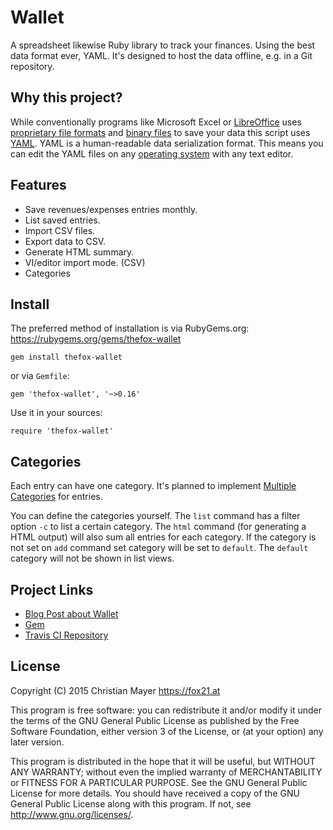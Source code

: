 # Wallet

A spreadsheet likewise Ruby library to track your finances. Using the best data format ever, YAML. It's designed to host the data offline, e.g. in a Git repository.

## Why this project?

While conventionally programs like Microsoft Excel or [LibreOffice](https://www.libreoffice.org/) uses [proprietary file formats](https://en.wikipedia.org/wiki/Proprietary_format) and [binary files](https://en.wikipedia.org/wiki/Binary_file) to save your data this script uses [YAML](https://en.wikipedia.org/wiki/YAML). YAML is a human-readable data serialization format. This means you can edit the YAML files on any [operating system](https://en.wikipedia.org/wiki/Operating_system) with any text editor.

## Features

- Save revenues/expenses entries monthly.
- List saved entries.
- Import CSV files.
- Export data to CSV.
- Generate HTML summary.
- VI/editor import mode. (CSV)
- Categories

## Install

The preferred method of installation is via RubyGems.org:  
<https://rubygems.org/gems/thefox-wallet>

	gem install thefox-wallet

or via `Gemfile`:

	gem 'thefox-wallet', '~>0.16'

Use it in your sources:

	require 'thefox-wallet'

## Categories

Each entry can have one category. It's planned to implement [Multiple Categories](https://github.com/TheFox/wallet/issues/3) for entries.

You can define the categories yourself. The `list` command has a filter option `-c` to list a certain category. The `html` command (for generating a HTML output) will also sum all entries for each category. If the category is not set on `add` command set category will be set to `default`. The `default` category will not be shown in list views.

## Project Links

- [Blog Post about Wallet](http://blog.fox21.at/2015/07/09/wallet.html)
- [Gem](https://rubygems.org/gems/thefox-wallet)
- [Travis CI Repository](https://travis-ci.org/TheFox/wallet)

## License

Copyright (C) 2015 Christian Mayer <https://fox21.at>

This program is free software: you can redistribute it and/or modify it under the terms of the GNU General Public License as published by the Free Software Foundation, either version 3 of the License, or (at your option) any later version.

This program is distributed in the hope that it will be useful, but WITHOUT ANY WARRANTY; without even the implied warranty of MERCHANTABILITY or FITNESS FOR A PARTICULAR PURPOSE. See the GNU General Public License for more details. You should have received a copy of the GNU General Public License along with this program. If not, see <http://www.gnu.org/licenses/>.
